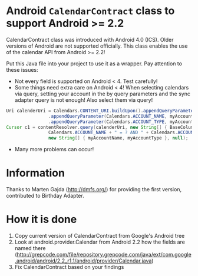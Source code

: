 # Android ``CalendarContract`` class to support Android >= 2.2

CalendarContract class was introduced with Android 4.0 (ICS).
Older versions of Android are not supported officially.
This class enables the use of the calendar API from Android >= 2.2!

Put this Java file into your project to use it as a wrapper.
Pay attention to these issues:
* Not every field is supported on Android < 4. Test carefully!
* Some things need extra care on Android < 4!
When selecting calendars via query, setting your account in the by query parameters and the sync adapter query is not enough!
Also select them via query!

```Java
Uri calenderUri = Calendars.CONTENT_URI.buildUpon().appendQueryParameter(CalendarContract.CALLER_IS_SYNCADAPTER, "true")
                .appendQueryParameter(Calendars.ACCOUNT_NAME, myAccountName)
                .appendQueryParameter(Calendars.ACCOUNT_TYPE, myAccountType).build();
Cursor c1 = contentResolver.query(calenderUri, new String[] { BaseColumns._ID },
                Calendars.ACCOUNT_NAME + " = ? AND " + Calendars.ACCOUNT_TYPE + " = ?",
                new String[] { myAccountName, myAccountType }, null);
```

* Many more problems can occur!

# Information

Thanks to Marten Gajda (http://dmfs.org/) for providing the first version, contributed to Birthday Adapter.

# How it is done
1. Copy current version of CalendarContract from Google's Android tree
2. Look at android.provider.Calendar from Android 2.2 how the fields are named there (http://grepcode.com/file/repository.grepcode.com/java/ext/com.google.android/android/2.2_r1.1/android/provider/Calendar.java)
3. Fix CalendarContract based on your findings